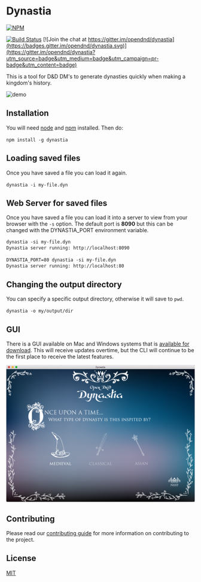 # Dynastia

[![NPM](https://nodei.co/npm/dynastia.png?downloads=true&stars=true)](https://nodei.co/npm/dynastia/) 

[![Build Status](https://travis-ci.org/opendnd/dynastia.svg?branch=master)](https://travis-ci.org/opendnd/dynastia) [![Join the chat at https://gitter.im/opendnd/dynastia](https://badges.gitter.im/opendnd/dynastia.svg)](https://gitter.im/opendnd/dynastia?utm_source=badge&utm_medium=badge&utm_campaign=pr-badge&utm_content=badge)

This is a tool for D&D DM's to generate dynasties quickly when making a kingdom's history.

![demo](doc/demo.gif)

## Installation

You will need [node](https://nodejs.org/en/) and [npm](https://www.npmjs.com/) installed. Then do:

`npm install -g dynastia`

## Loading saved files

Once you have saved a file you can load it again.

`dynastia -i my-file.dyn`

## Web Server for saved files

Once you have saved a file you can load it into a server to view from your browser with the `-s` option. The default port is __8090__ but this can be changed with the DYNASTIA_PORT environment variable.

```
dynastia -si my-file.dyn
Dynastia server running: http://localhost:8090

DYNASTIA_PORT=80 dynastia -si my-file.dyn
Dynastia server running: http://localhost:80
```

## Changing the output directory

You can specify a specific output directory, otherwise it will save to `pwd`.

`dynastia -o my/output/dir`

## GUI

There is a GUI available on Mac and Windows systems that is [available for download](http://opendnd.org). This will receive updates overtime, but the CLI will continue to be the first place to receive the latest features.

![demo](doc/gui.png)

## Contributing

Please read our [contributing guide](https://github.com/opendnd/dynastia/blob/master/CONTRIBUTING.md) for more information on contributing to the project.

## License

[MIT](https://github.com/opendnd/dynastia/blob/master/LICENSE)